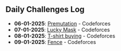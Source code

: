 ## Daily Challenges Log
- **06-01-2025**: [Premutation](https://codeforces.com/contest/1790/problem/C) - Codeforces
- **07-01-2025**: [Lucky Mask](https://codeforces.com/contest/146/problem/B) - Codeforces
- **08-01-2025**: [T-shirt buying](https://codeforces.com/problemset/problem/799/B) - Codeforces
- **09-01-2025**: [Fence](https://codeforces.com/contest/363/problem/B) - Codeforces
  
  
